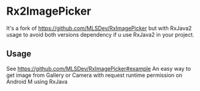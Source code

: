 # Rx2ImagePicker
It's a fork of https://github.com/MLSDev/RxImagePicker but with RxJava2 usage to avoid both versions dependency if u use RxJava2 in your project.

## Usage
See https://github.com/MLSDev/RxImagePicker#example
An easy way to get image from Gallery or Camera with request runtime permission on Android M using RxJava
